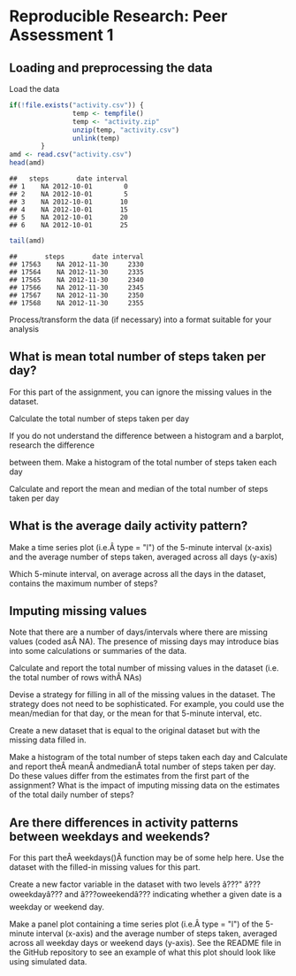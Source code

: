 # Reproducible Research: Peer Assessment 1


## Loading and preprocessing the data
Load the data

```r
if(!file.exists("activity.csv")) {
                temp <- tempfile()
                temp <- "activity.zip"
                unzip(temp, "activity.csv")
                unlink(temp)
        }
amd <- read.csv("activity.csv")
head(amd)
```

```
##   steps       date interval
## 1    NA 2012-10-01        0
## 2    NA 2012-10-01        5
## 3    NA 2012-10-01       10
## 4    NA 2012-10-01       15
## 5    NA 2012-10-01       20
## 6    NA 2012-10-01       25
```

```r
tail(amd)
```

```
##       steps       date interval
## 17563    NA 2012-11-30     2330
## 17564    NA 2012-11-30     2335
## 17565    NA 2012-11-30     2340
## 17566    NA 2012-11-30     2345
## 17567    NA 2012-11-30     2350
## 17568    NA 2012-11-30     2355
```

Process/transform the data (if necessary) into a format suitable for your analysis



## What is mean total number of steps taken per day?
For this part of the assignment, you can ignore the missing values in the dataset.

Calculate the total number of steps taken per day


If you do not understand the difference between a histogram and a barplot, research the difference

between them. Make a histogram of the total number of steps taken each day

 

Calculate and report the mean and median of the total number of steps taken per day


## What is the average daily activity pattern?
Make a time series plot (i.e.Â type = "l") of the 5-minute interval (x-axis) and the average number of steps taken, averaged across all days (y-axis)

 

Which 5-minute interval, on average across all the days in the dataset, contains the maximum number of steps?



## Imputing missing values
Note that there are a number of days/intervals where there are missing values (coded asÂ NA). The presence of missing days may introduce bias into some calculations or summaries of the data.

Calculate and report the total number of missing values in the dataset (i.e. the total number of rows withÂ NAs)

 

Devise a strategy for filling in all of the missing values in the dataset. The strategy does not need to be sophisticated. For example, you could use the mean/median for that day, or the mean for that 5-minute interval, etc.

 

Create a new dataset that is equal to the original dataset but with the missing data filled in.

 

Make a histogram of the total number of steps taken each day and Calculate and report theÂ meanÂ andmedianÂ total number of steps taken per day. Do these values differ from the estimates from the first part of the assignment? What is the impact of imputing missing data on the estimates of the total daily number of steps?



## Are there differences in activity patterns between weekdays and weekends?
For this part theÂ weekdays()Â function may be of some help here. Use the dataset with the filled-in missing values for this part.

Create a new factor variable in the dataset with two levels â???" â???oweekdayâ??? and â???oweekendâ??? indicating whether a given date is a weekday or weekend day.

 

Make a panel plot containing a time series plot (i.e.Â type = "l") of the 5-minute interval (x-axis) and the average number of steps taken, averaged across all weekday days or weekend days (y-axis). See the README file in the GitHub repository to see an example of what this plot should look like using simulated data.

